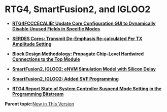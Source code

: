# RTG4, SmartFusion2, and IGLOO2

-   **[RTG4FCCCECALIB: Update Core Configuration GUI to Dynamically Disable Unused Fields in Specific Modes](GUID-F4692759-F8FA-41F6-BBF9-C29229E3D6BE.md)**  

-   **[SERDES Cores: Transmit De-Emphasis Re-calculated Per TX Amplitude Setting](GUID-E4BC5C34-2509-4243-A387-49AD7B343102.md)**  

-   **[Block Design Methodology: Propagate Chip-Level Hardwired Connections to the Top Module](GUID-39180160-FCD9-4C94-8684-D02687959808.md)**  

-   **[SmartFusion2, IGLOO2: eNVM Simulation Model with Silicon Delay](GUID-7AF41C99-25D5-483D-9C51-41C32B90056D.md)**  

-   **[SmartFusion2, IGLOO2: Added SVF Programming](GUID-EBCAF548-010C-49E2-93AC-2B7CB67137EA.md)**  

-   **[RTG4 Report State of System Controller Suspend Mode Setting in the Programming Bitstream](GUID-F4FDD4A5-8D42-4C48-9937-9F1FF876EA28.md)**  


**Parent topic:**[New in This Version](GUID-E7562025-E721-46B3-BD0D-0C3F5E5D58DE.md)

